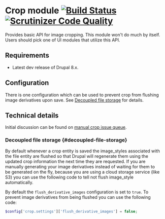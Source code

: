 # Crop module [![Build Status](https://travis-ci.org/drupal-media/crop.svg?branch=8.x-1.x)](https://travis-ci.org/drupal-media/crop) [![Scrutinizer Code Quality](https://scrutinizer-ci.com/g/drupal-media/crop/badges/quality-score.png?b=8.x-1.x)](https://scrutinizer-ci.com/g/drupal-media/crop/?branch=8.x-1.x)

Provides basic API for image cropping. This module won't do much by itself. 
Users should pick one of UI modules that utilize this API.

## Requirements

* Latest dev release of Drupal 8.x.

## Configuration

There is one configuration which can be used to prevent crop from flushing image
derivatives upon save. See [Decoupled file storage](#decoupled-file-storage) for
details.

## Technical details

Initial discussion can be found on [manual crop issue queue].

[manual crop issue queue]: https://www.drupal.org/node/2368945

### Decoupled file storage  {#decoupled-file-storage}

By default whenever a crop entity is saved the image_styles associated with the
file entity are flushed so that Drupal will regenerate them using the updated
crop information the next time they are requested. If you are manually
generating your image derivatives instead of waiting for them to be generated on
the fly, because you are using a cloud storage service (like S3) you can use the
following code to tell not flush image_style automatically.

By default the `flush_derivative_images` configuration is set to `true`. To
prevent image derivatives from being flushed you can use the following code:
```PHP
$config['crop.settings']['flush_derivative_images'] = false;
```

